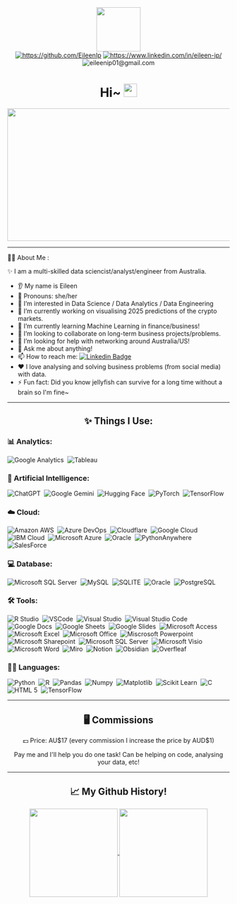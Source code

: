 <div id="header" align="center">
  <img src="https://images-wixmp-ed30a86b8c4ca887773594c2.wixmp.com/f/8c6e9309-8399-419e-9b9d-2deaab20bec2/dg15opv-ab37fffa-3c7a-4c80-b7af-3d6cd7d38042.gif?token=eyJ0eXAiOiJKV1QiLCJhbGciOiJIUzI1NiJ9.eyJzdWIiOiJ1cm46YXBwOjdlMGQxODg5ODIyNjQzNzNhNWYwZDQxNWVhMGQyNmUwIiwiaXNzIjoidXJuOmFwcDo3ZTBkMTg4OTgyMjY0MzczYTVmMGQ0MTVlYTBkMjZlMCIsIm9iaiI6W1t7InBhdGgiOiJcL2ZcLzhjNmU5MzA5LTgzOTktNDE5ZS05YjlkLTJkZWFhYjIwYmVjMlwvZGcxNW9wdi1hYjM3ZmZmYS0zYzdhLTRjODAtYjdhZi0zZDZjZDdkMzgwNDIuZ2lmIn1dXSwiYXVkIjpbInVybjpzZXJ2aWNlOmZpbGUuZG93bmxvYWQiXX0.cMWT-tJFvyO-HOcci5I7jbi5wAPabHPp_VE0F-4Luec" height="100"/>
</div>
<div id="badges"  align="center">
  <div>
    <a href="https://github.com/EileenIp"><img src="https://img.shields.io/badge/GitHub-%23121011.svg?logo=github&logoColor=white" title="https://github.com/EileenIp" href=""/></a>
    <a href="https://www.linkedin.com/in/eileen-ip/"><img src="https://custom-icon-badges.demolab.com/badge/LinkedIn-0A66C2?logo=linkedin-white&logoColor=fff" title="https://www.linkedin.com/in/eileen-ip/"/></a>
    <img src="https://img.shields.io/badge/Gmail-D14836?logo=gmail&logoColor=white" title="eileenip01@gmail.com"/>
</div>

<div id="pfViews"  align="center">
 <img  src="https://komarev.com/ghpvc/?username=EileenIp&style=flat-square&color=blue" alt=""/>
</div>

<h1>
  Hi~
  <img src="https://media.giphy.com/media/hvRJCLFzcasrR4ia7z/giphy.gif" width="30px"/>
</h1>

<div align="center">
  <img src="https://c.tenor.com/obO4Phs6lLMAAAAC/tenor.gif" width="600" height="300"/>
</div>

---

<div align="left">
👩‍💻 About Me :

✨ I am a multi-skilled data sciencist/analyst/engineer from Australia.

* 👂 My name is Eileen
* 👩 Pronouns: she/her
* 👀 I’m interested in Data Science / Data Analytics / Data Engineering
* 🔭 I’m currently working on visualising 2025 predictions of the crypto markets. 
* 🌱 I’m currently learning Machine Learning in finance/business! 
* 🤝 I’m looking to collaborate on long-term business projects/problems.
* 🤔 I’m looking for help with networking around Australia/US!
* 💬 Ask me about anything!
* 📫 How to reach me: [![Linkedin Badge](https://img.shields.io/badge/-Stalk_Me_Here!-pink?style=flat-square&logo=Linkedin&logoColor=white)](https://www.linkedin.com/in/eileen-ip/)
* ❤️ I love analysing and solving business problems (from social media) with data.
* ⚡ Fun fact: Did you know jellyfish can survive for a long time without a brain so I'm fine~
</div>

---

## ✨ Things I Use:
<div align="left">
  
  ### 📊 Analytics:
  <img src="https://img.shields.io/badge/Google%20Analytics-E37400?style=for-the-badge&logo=google%20analytics&logoColor=white" title="Google Analytics"  alt="Google Analytics"/>&nbsp;
  <img src="https://img.shields.io/badge/Tableau-E97627?style=for-the-badge&logo=Tableau&logoColor=white" title="Tableau"  alt="Tableau"/>&nbsp;
  
  ### 🤖 Artificial Intelligence:
  <img src="https://img.shields.io/badge/ChatGPT-74aa9c?style=for-the-badge&logo=openai&logoColor=white" title="ChatGPT"  alt="ChatGPT"/>&nbsp;
  <img src="https://img.shields.io/badge/Google%20Gemini-8E75B2?style=for-the-badge&logo=googlegemini&logoColor=white" title="Google Gemini"  alt="Google Gemini"/>&nbsp;
  <img src="https://img.shields.io/badge/-HuggingFace-FDEE21?style=for-the-badge&logo=HuggingFace&logoColor=black" title="Hugging Face"  alt="Hugging Face"/>&nbsp;
  <img src="https://img.shields.io/badge/PyTorch-EE4C2C?style=for-the-badge&logo=pytorch&logoColor=white" title="PyTorch"  alt="PyTorch"/>&nbsp;
  <img src="https://img.shields.io/badge/TensorFlow-FF6F00?style=for-the-badge&logo=tensorflow&logoColor=white" title="TensorFlow"  alt="TensorFlow"/>&nbsp;
  
  ### ☁️ Cloud:
  <img src="https://img.shields.io/badge/Amazon_AWS-FF9900?style=for-the-badge&logo=amazonaws&logoColor=white" title="Amazon AWS"  alt="Amazon AWS"/>&nbsp;
  <img src="https://img.shields.io/badge/Azure_DevOps-0078D7?style=for-the-badge&logo=azure-devops&logoColor=white" title="Azure DevOps"  alt="Azure DevOps"/>&nbsp;
  <img src="https://img.shields.io/badge/Cloudflare-F38020?style=for-the-badge&logo=Cloudflare&logoColor=white" title="Cloudflare"  alt="Cloudflare"/>&nbsp;
  <img src="https://img.shields.io/badge/Google_Cloud-4285F4?style=for-the-badge&logo=google-cloud&logoColor=white" title="Google Cloud"  alt="Google Cloud"/>&nbsp;
  <img src="https://img.shields.io/badge/IBM%20Cloud-1261FE?style=for-the-badge&logo=IBM%20Cloud&logoColor=white" title="IBM Cloud"  alt="IBM Cloud"/>&nbsp;
  <img src="https://img.shields.io/badge/microsoft%20azure-0089D6?style=for-the-badge&logo=microsoft-azure&logoColor=white" title="Microsoft Azure"  alt="Microsoft Azure"/>&nbsp;
  <img src="https://img.shields.io/badge/Oracle-F80000?style=for-the-badge&logo=oracle&logoColor=black" title="Oracle"  alt="Oracle"/>&nbsp;
  <img src="https://img.shields.io/badge/PythonAnywhere-1D9FD7?style=for-the-badge&logoSize=auto&logo=pythonanywhere&logoColor=white" title="PythonAnywhere"  alt="PythonAnywhere"/>&nbsp;
  <img src="https://img.shields.io/badge/Salesforce-00A1E0?style=for-the-badge&logo=Salesforce&logoColor=white" title="SalesForce"  alt="SalesForce"/>&nbsp;
  
  ### 💻 Database:
  <img src="https://img.shields.io/badge/Microsoft%20SQL%20Server-CC2927?style=for-the-badge&logo=microsoft%20sql%20server&logoColor=white" title="Microsoft SQL Server"  alt="Microsoft SQL Server"/>&nbsp;
  <img src="https://img.shields.io/badge/MySQL-005C84?style=for-the-badge&logo=mysql&logoColor=white" title="MySQL"  alt="MySQL"/>&nbsp;
  <img src="https://img.shields.io/badge/Sqlite-003B57?style=for-the-badge&logo=sqlite&logoColor=white" title="SQLITE"  alt="SQLITE"/>&nbsp;
  <img src="https://img.shields.io/badge/Oracle-F80000?style=for-the-badge&logo=Oracle&logoColor=white" title="Oracle"  alt="Oracle"/>&nbsp;
  <img src="https://img.shields.io/badge/PostgreSQL-316192?style=for-the-badge&logo=postgresql&logoColor=white" title="PostgreSQL"  alt="PostgreSQL"/>&nbsp;
  
  ### 🛠️ Tools:
  <img src="https://img.shields.io/badge/RStudio-75AADB?style=for-the-badge&logo=RStudio&logoColor=white" title="R Studio"  alt="R Studio"/>&nbsp;
  <img src="https://img.shields.io/badge/VSCode-0078D4?style=for-the-badge&logo=visual%20studio%20code&logoColor=white" title="VSCode"  alt="VSCode"/>&nbsp;
  <img src="https://img.shields.io/badge/Visual_Studio-5C2D91?style=for-the-badge&logo=visual%20studio&logoColor=white" title="Visual Studio"  alt="Visual Studio"/>&nbsp;
  <img src="https://img.shields.io/badge/Visual_Studio_Code-0078D4?style=for-the-badge&logo=visual%20studio%20code&logoColor=white" title="Visual Studio Code"  alt="Visual Studio Code"/>&nbsp;
  <img src="https://img.shields.io/badge/Google%20Docs-4285F4?style=for-the-badge&logo=google-docs&logoColor=white" title="Google Docs"  alt="Google Docs"/>&nbsp;
  <img src="https://img.shields.io/badge/Google%20Sheets-34A853?style=for-the-badge&logo=google-sheets&logoColor=white" title="Google Sheets"  alt="Google Sheets"/>&nbsp;
  <img src="https://img.shields.io/badge/Google%20Slides-FBBC04?style=for-the-badge&logo=google-slides&logoColor=black" title="Google Slides"  alt="Google Slides"/>&nbsp;
  <img src="https://img.shields.io/badge/Microsoft_Access-A4373A?style=for-the-badge&logo=microsoft-access&logoColor=white" title="Microsoft Access"  alt="Microsoft Access"/>&nbsp;
  <img src="https://img.shields.io/badge/Microsoft_Excel-217346?style=for-the-badge&logo=microsoft-excel&logoColor=white" title="Microsoft Excel"  alt="Microsoft Excel"/>&nbsp;
  <img src="https://img.shields.io/badge/Microsoft_Office-D83B01?style=for-the-badge&logo=microsoft-office&logoColor=white" title="Microsoft Office"  alt="Microsoft Office"/>&nbsp;
  <img src="https://img.shields.io/badge/Microsoft_PowerPoint-B7472A?style=for-the-badge&logo=microsoft-powerpoint&logoColor=white" title="Microsoft Powerpoint"  alt="Miscrosoft Powerpoint"/>&nbsp;
  <img src="https://img.shields.io/badge/Microsoft_SharePoint-0078D4?style=for-the-badge&logo=microsoft-sharepoint&logoColor=white" title="Microsoft Sharepoint"  alt="Microsoft Sharepoint"/>&nbsp;
  <img src="https://img.shields.io/badge/Microsoft_SQL_Server-CC2927?style=for-the-badge&logo=microsoft-sql-server&logoColor=white" title="Microsoft SQL Server"  alt="Microsoft SQL Server"/>&nbsp;
  <img src="https://img.shields.io/badge/Microsoft_Visio-3955A3?style=for-the-badge&logo=microsoft-visio&logoColor=white" title="Microsoft Visio"  alt="Microsoft Visio"/>&nbsp;
  <img src="https://img.shields.io/badge/Microsoft_Word-2B579A?style=for-the-badge&logo=microsoft-word&logoColor=white" title="Microsoft Word"  alt="Microsoft Word"/>&nbsp;
  <img src="https://img.shields.io/badge/Miro-F7C922?style=for-the-badge&logo=Miro&logoColor=050036" title="Miro"  alt="Miro"/>&nbsp;
  <img src="https://img.shields.io/badge/Notion-000000?style=for-the-badge&logo=notion&logoColor=white" title="Notion"  alt="Notion"/>&nbsp;
  <img src="https://img.shields.io/badge/Obsidian-483699?style=for-the-badge&logo=Obsidian&logoColor=white" title="Obsidian"  alt="Obsidian"/>&nbsp;
  <img src="https://img.shields.io/badge/Overleaf-47A141?style=for-the-badge&logo=Overleaf&logoColor=white" title="Overleaf"  alt="Overfleaf"/>&nbsp;
  
  ### 👩‍💻 Languages:
  <img src="https://img.shields.io/badge/Python-FFD43B?style=for-the-badge&logo=python&logoColor=blue" title="Python"  alt="Python"/>&nbsp;
  <img src="https://img.shields.io/badge/R-276DC3?style=for-the-badge&logo=r&logoColor=white" title="R"  alt="R"/>&nbsp;
  <img src="https://img.shields.io/badge/Pandas-2C2D72?style=for-the-badge&logo=pandas&logoColor=white" title="Pandas"  alt="Pandas"/>&nbsp;
  <img src="https://img.shields.io/badge/Numpy-777BB4?style=for-the-badge&logo=numpy&logoColor=white" title="Numpy"  alt="Numpy"/>&nbsp;
  <img src="https://custom-icon-badges.demolab.com/badge/Matplotlib-71D291?logo=matplotlib&logoColor=fff&style=for-the-badge" title="Matplotlib"  alt="Matplotlib"/>&nbsp;
  <img src="https://img.shields.io/badge/scikit_learn-F7931E?style=for-the-badge&logo=scikit-learn&logoColor=white" title="Scikit Learn"  alt="Scikit Learn"/>&nbsp;
  <img src="https://img.shields.io/badge/C-00599C?style=for-the-badge&logo=c&logoColor=white" title="C"  alt="C"/>&nbsp;
  <img src="https://img.shields.io/badge/HTML5-E34F26?style=for-the-badge&logo=html5&logoColor=white" title="HTML 5"  alt="HTML 5"/>&nbsp;
  <img src="https://img.shields.io/badge/TensorFlow-FF6F00?style=for-the-badge&logo=TensorFlow&logoColor=white" title="TensorFlow"  alt="TensorFlow"/>&nbsp;
</div>

---

## 🖥️ Commissions 
<div align="center">
💵 Price: AU$17 (every commission I increase the price by AUD$1)

Pay me and I'll help you do one task! Can be helping on code, analysing your data, etc!  
</div>

---
## 📈 My Github History!

<a href="https://github.com/EileenIp/github-readme-stats">
  <img height=200 align="center" src="https://github-readme-stats.vercel.app/api?username=EileenIp&show_icons=true&theme=dracula&hide=contribs,prs&rank_icon=github" />
</a>
<a href="https://github.com/EileenIp/convoychat">
  <img height=200 align="center" src="https://github-readme-stats.vercel.app/api/top-langs?username=EileenIp&layout=donut-vertical&langs_count=8&card_width=320&theme=dracula" />
</a>

<!---
EileenIp/EileenIp is a ✨ special ✨ repository because its `README.md` (this file) appears on your GitHub profile.
You can click the Preview link to take a look at your changes.
--->
